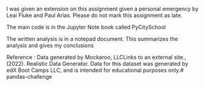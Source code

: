 I was given an extension on this assignment given a personal emergency by Leai Fluke and Paul Arias. Please do not mark this assignment as late. 

The main code is in the Jupyter Note book called PyCitySchool 

The written analysis is in a notepad document. This summarizes the analysis and gives my conclusions 

Reference : Data generated by Mockaroo, LLCLinks to an external site., (2022). Realistic Data Generator. Data for this dataset was generated by edX Boot Camps LLC, and is intended for educational purposes only.# pandas-challenge
